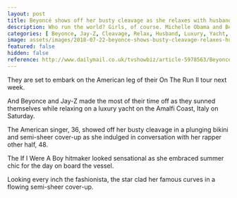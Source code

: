 ```yaml
---
layout: post
title: Beyoncé shows off her busty cleavage as she relaxes with husband Jay-Z on board luxury yacht in Italy... amid pregnancy rumours
description: Who run the world? Girls, of course. Michelle Obama and Beyoncé; are both prime examples of that. The two influential women have expressed their mutual
categories: [ Beyonce, Jay-Z, Cleavage, Relax, Husband, Luxury, Yacht, Italy ]
image: assets/images/2018-07-22-beyonce-shows-busty-cleavage-relaxes-husband-jay-Z-onboard-luxury-yacht-italy.jpg
featured: false
hidden: false
reference: http://www.dailymail.co.uk/tvshowbiz/article-5978563/Beyonce-shows-busty-cleavage-relaxes-husband-Jay-Z-onboard-luxury-yacht-Italy.html
---
```

They are set to embark on the American leg of their On The Run II tour next week. 

And Beyonce and Jay-Z made the most of their time off as they sunned themselves while relaxing on a luxury yacht on the Amalfi Coast, Italy on Saturday. 

The American singer, 36, showed off her busty cleavage in a plunging bikini and semi-sheer cover-up as she indulged in conversation with her rapper other half, 48.

The If I Were A Boy hitmaker looked sensational as she embraced summer chic for the day on board the vessel.

Looking every inch the fashionista, the star clad her famous curves in a flowing semi-sheer cover-up.

